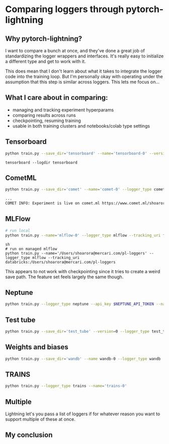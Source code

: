 # Comparing loggers through pytorch-lightning

## Why pytorch-lightning?
I want to compare a bunch at once, and they've done a great
job of standardizing the logger wrappers and interfaces.
It's really easy to initialize a different type and
get to work with it.

This does mean that I don't learn about what it takes
to integrate the logger code into the training loop.
But I'm personally okay with operating under the assumption
that this step is similar across loggers.  This lets me focus on...

## What I care about in comparing:

- managing and tracking experiment hyperparams
- comparing results across runs
- checkpointing, resuming training
- usable in both training clusters and notebooks/colab type settings

## Tensorboard
```sh
python train.py --save_dir='tensorboard' --name='tensorboard-0' --version='0' --logger_type='tensorboard'
```

```
tensorboard --logdir tensorboard
```

## CometML
```sh
python train.py --save_dir='comet' --name='comet-0' --logger_type comet --api_key <api-key>

...
COMET INFO: Experiment is live on comet.ml https://www.comet.ml/shoarora/pl-loggers/a51199ef5824451897f3ab0c1900ec4b
```

## MLFlow
```sh
# run local
python train.py --name='mlflow-0' --logger_type mlflow --tracking_uri file:/Users/shoarora/Developer/pl-loggers/mlflow
```
```
sh
# run on managed mlflow
python train.py --name='/Users/shoarora@mercari.com/pl-loggers' --logger_type mlflow --tracking_uri databricks:/Users/shoarora@mercari.com/pl-loggers
```
This appears to not work with checkpointing since it tries to create a weird save path.  The feature set feels largely the same though.

## Neptune
```sh
python train.py --logger_type neptune --api_key $NEPTUNE_API_TOKEN --name shoarora/pl-loggers
```

## Test tube
```sh
python train.py --save_dir='test_tube' --version=0 --logger_type test_tube
```

## Weights and biases
```sh
python train.py --save_dir='wandb' --name wandb-0 --logger_type wandb
```

## TRAINS
```sh
python train.py --logger_type trains --name='trains-0'
```

## Multiple
Lightning let's you pass a list of loggers if for whatever reason you want to support multiple of these at once.


## My conclusion
